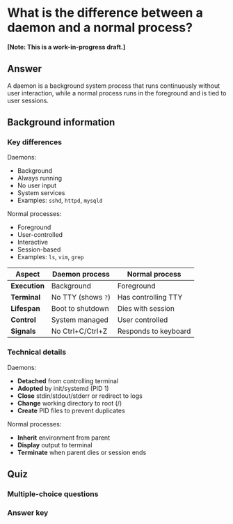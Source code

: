 # What is the difference between a daemon and a normal process?

**[Note: This is a work-in-progress draft.]**

## Answer

A daemon is a background system process that runs continuously without user interaction, while a normal process runs in the foreground and is tied to user sessions.

## Background information

### Key differences

Daemons:
- Background
- Always running
- No user input
- System services
- Examples: `sshd`, `httpd`, `mysqld`

Normal processes:
- Foreground
- User-controlled
- Interactive
- Session-based
- Examples: `ls`, `vim`, `grep`

| Aspect | Daemon process | Normal process |
|--------|----------------|----------------|
| **Execution** | Background | Foreground |
| **Terminal** | No TTY (shows `?`) | Has controlling TTY |
| **Lifespan** | Boot to shutdown | Dies with session |
| **Control** | System managed | User controlled |
| **Signals** | No Ctrl+C/Ctrl+Z | Responds to keyboard |

### Technical details

Daemons:
- **Detached** from controlling terminal
- **Adopted** by init/systemd (PID 1)
- **Close** stdin/stdout/stderr or redirect to logs
- **Change** working directory to root (/)
- **Create** PID files to prevent duplicates

Normal processes:
- **Inherit** environment from parent
- **Display** output to terminal
- **Terminate** when parent dies or session ends

## Quiz

### Multiple-choice questions

### Answer key
